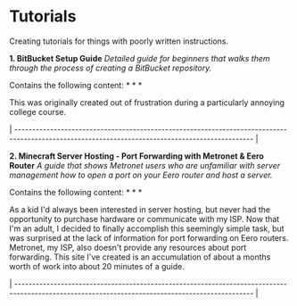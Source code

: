 # Tutorials
Creating tutorials for things with poorly written instructions.

**1. BitBucket Setup Guide**
*Detailed guide for beginners that walks them through the process of creating a BitBucket repository.*

Contains the following content:
* 
*
*  

This was originally created out of frustration during a particularly annoying college course.

| ------------------------------------------------------------------------------------------------------------------------------------------------ |

**2. Minecraft Server Hosting - Port Forwarding with Metronet & Eero Router**
*A guide that shows Metronet users who are unfamiliar with server management how to open a port on your Eero router and host a server.*

Contains the following content:
* 
* 
* 

As a kid I'd always been interested in server hosting, but never had the opportunity to purchase hardware or communicate with my ISP. 
Now that I'm an adult, I decided to finally accomplish this seemingly simple task, but was surprised at the lack of information for port forwarding on Eero routers. Metronet, my ISP, also doesn't provide any resources about port forwarding. This site I've created is an accumulation of about a months worth of work into about 20 minutes of a guide.

| ------------------------------------------------------------------------------------------------------------------------------------------------ |

